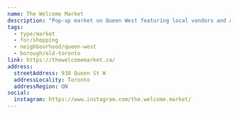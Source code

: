 ```yaml
---
name: The Welcome Market
description: "Pop-up market on Queen West featuring local vendors and artisans."
tags:
  - type/market
  - for/shopping
  - neighbourhood/queen-west
  - borough/old-toronto
link: https://thewelcomemarket.ca/
address:
  streetAddress: 938 Queen St W
  addressLocality: Toronto
  addressRegion: ON
social:
  instagram: https://www.instagram.com/the.welcome.market/
---
```

